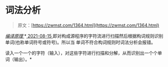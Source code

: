 <!--yml
category: 未分类
date: 0001-01-01 00:00:00
-->

# 词法分析

> 原文：[https://zwmst.com/1364.html](https://zwmst.com/1364.html)

   [ *编译原理* ](https://zwmst.com/%e7%bc%96%e8%af%91%e5%8e%9f%e7%90%86)*[ <time datetime="2021-08-15T11:12:18+08:00"> 2021-08-15 </time> ](https://zwmst.com/1364.html)  即对构成源程序的字符流进行扫描然后根据构词规则识别单词(也称单词符号或符号)。所以当 单词不符合构词规则时词法分析会报错。

读入一个一个的字符（输入），对这些字符进行扫描和分解，从而识别出一个个单词（输出）。*